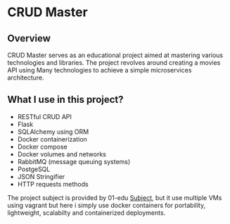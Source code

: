 # CRUD Master
## Overview


CRUD Master serves as an educational project aimed at mastering various technologies and libraries. The project revolves around creating a movies API using Many technologies to achieve a simple microservices architecture.

## What I use in this project?

- RESTful CRUD API
- Flask
- SQLAlchemy using ORM
- Docker containerization
- Docker compose
- Docker volumes and networks
- RabbitMQ (message queuing systems)
- PostgeSQL
- JSON Stringifier
- HTTP requests methods

The project subject is provided by 01-edu [Subject](https://github.com/01-edu/public/tree/master/subjects/devops/crud-master-py), but it use multiple VMs using vagrant but here i simply use docker containers for portability, lightweight, scalabilty and containerized deployments.